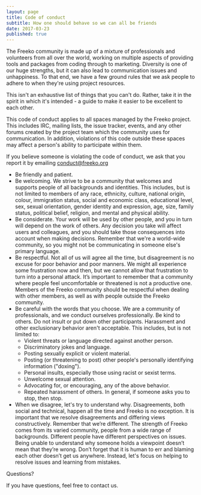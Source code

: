 ```yaml
---
layout: page
title: Code of conduct
subtitle: How one should behave so we can all be friends
date: 2017-03-23
published: true
---
```


The Freeko community is made up of a mixture of professionals and volunteers from all over the world, working on multiple aspects of providing tools and packages from coding through to marketing. Diversity is one of our huge strengths, but it can also lead to communication issues and unhappiness. To that end, we have a few ground rules that we ask people to adhere to when they're using project resources.

This isn't an exhaustive list of things that you can't do. Rather, take it in the spirit in which it's intended - a guide to make it easier to be excellent to each other.

This code of conduct applies to all spaces managed by the Freeko project. This includes IRC, mailing lists, the issue tracker, events, and any other forums created by the project team which the community uses for communication. In addition, violations of this code outside these spaces may affect a person's ability to participate within them.

If you believe someone is violating the code of conduct, we ask that you report it by emailing conduct@freeko.org

* Be friendly and patient.
* Be welcoming. We strive to be a community that welcomes and supports people of all backgrounds and identities. This includes, but is not limited to members of any race, ethnicity, culture, national origin, colour, immigration status, social and economic class, educational level, sex, sexual orientation, gender identity and expression, age, size, family status, political belief, religion, and mental and physical ability.
* Be considerate. Your work will be used by other people, and you in turn will depend on the work of others. Any decision you take will affect users and colleagues, and you should take those consequences into account when making decisions. Remember that we're a world-wide community, so you might not be communicating in someone else's primary language.
* Be respectful. Not all of us will agree all the time, but disagreement is no excuse for poor behavior and poor manners. We might all experience some frustration now and then, but we cannot allow that frustration to turn into a personal attack. It’s important to remember that a community where people feel uncomfortable or threatened is not a productive one. Members of the Freeko community should be respectful when dealing with other members, as well as with people outside the Freeko community.
* Be careful with the words that you choose. We are a community of professionals, and we conduct ourselves professionally. Be kind to others. Do not insult or put down other participants. Harassment and other exclusionary behavior aren't acceptable. This includes, but is not limited to:
	* Violent threats or language directed against another person.
	* Discriminatory jokes and language.
	* Posting sexually explicit or violent material.
	* Posting (or threatening to post) other people's personally identifying information ("doxing").
	* Personal insults, especially those using racist or sexist terms.
	* Unwelcome sexual attention.
	* Advocating for, or encouraging, any of the above behavior.
	* Repeated harassment of others. In general, if someone asks you to stop, then stop.
* When we disagree, let's try to understand why. Disagreements, both social and technical, happen all the time and Freeko is no exception. It is important that we resolve disagreements and differing views constructively. Remember that we’re different. The strength of Freeko comes from its varied community, people from a wide range of backgrounds. Different people have different perspectives on issues. Being unable to understand why someone holds a viewpoint doesn’t mean that they’re wrong. Don’t forget that it is human to err and blaming each other doesn’t get us anywhere. Instead, let's focus on helping to resolve issues and learning from mistakes.

Questions?

If you have questions, feel free to contact us.
